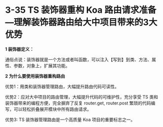 # 3-35 TS 装饰器重构 Koa 路由请求准备—理解装饰器路由给大中项目带来的3大优势

**1  装饰器定义：**

通俗点说：装饰器就是一个方法或者叫函数，可以注入【写到】到类、方法、属性、参数，对象上，扩展其功能。

**2 为什么要使用装饰器重构路由**

优势1：用类和装饰器管理路由，大幅提升路由代码可读性。

优势2：应对大中项目的路由管理，大幅提升代码的可维护性，充分享受 TS  类和装饰器带来的编程方便，完全摒弃了反复 router.get, router.post 繁琐的代码编写，可以轻松折叠展开模块中所有路由请求。

优势3:  TS 装饰器管理路由是一个高质量 Koa 项目的重要标志之一。





